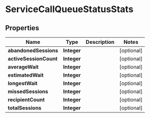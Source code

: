 

# ServiceCallQueueStatusStats

## Properties

Name | Type | Description | Notes
------------ | ------------- | ------------- | -------------
**abandonedSessions** | **Integer** |  |  [optional]
**activeSessionCount** | **Integer** |  |  [optional]
**averageWait** | **Integer** |  |  [optional]
**estimatedWait** | **Integer** |  |  [optional]
**longestWait** | **Integer** |  |  [optional]
**missedSessions** | **Integer** |  |  [optional]
**recipientCount** | **Integer** |  |  [optional]
**totalSessions** | **Integer** |  |  [optional]





